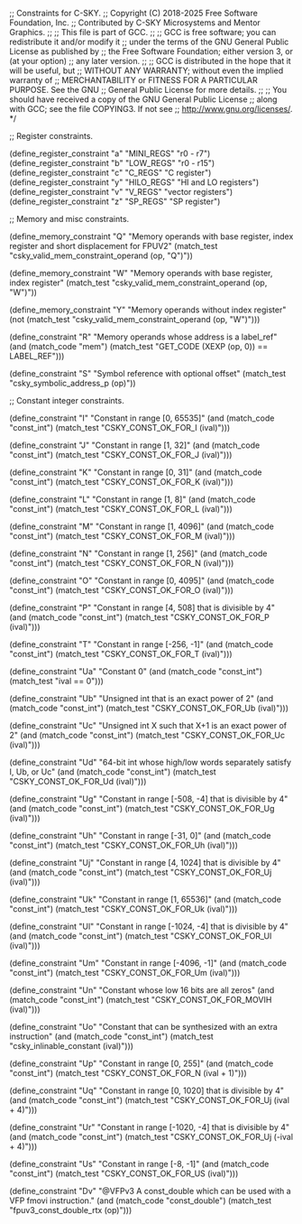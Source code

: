 ;; Constraints for C-SKY.
;; Copyright (C) 2018-2025 Free Software Foundation, Inc.
;; Contributed by C-SKY Microsystems and Mentor Graphics.
;;
;; This file is part of GCC.
;;
;; GCC is free software; you can redistribute it and/or modify it
;; under the terms of the GNU General Public License as published by
;; the Free Software Foundation; either version 3, or (at your option)
;; any later version.
;;
;; GCC is distributed in the hope that it will be useful, but
;; WITHOUT ANY WARRANTY; without even the implied warranty of
;; MERCHANTABILITY or FITNESS FOR A PARTICULAR PURPOSE.  See the GNU
;; General Public License for more details.
;;
;; You should have received a copy of the GNU General Public License
;; along with GCC; see the file COPYING3.  If not see
;; <http://www.gnu.org/licenses/>.  */

;; Register constraints.

(define_register_constraint "a" "MINI_REGS" "r0 - r7")
(define_register_constraint "b" "LOW_REGS"  "r0 - r15")
(define_register_constraint "c" "C_REGS" "C register")
(define_register_constraint "y" "HILO_REGS" "HI and LO registers")
(define_register_constraint "v" "V_REGS" "vector registers")
(define_register_constraint "z" "SP_REGS" "SP register")


;; Memory and misc constraints.

(define_memory_constraint "Q"
  "Memory operands with base register, index register and short displacement for FPUV2"
  (match_test "csky_valid_mem_constraint_operand (op, \"Q\")"))

(define_memory_constraint "W"
  "Memory operands with base register, index register"
  (match_test "csky_valid_mem_constraint_operand (op, \"W\")"))

(define_memory_constraint "Y"
  "Memory operands without index register"
  (not (match_test "csky_valid_mem_constraint_operand (op, \"W\")")))

(define_constraint "R"
  "Memory operands whose address is a label_ref"
  (and (match_code "mem")
       (match_test "GET_CODE (XEXP (op, 0)) == LABEL_REF")))

(define_constraint "S"
  "Symbol reference with optional offset"
  (match_test "csky_symbolic_address_p (op)"))


;; Constant integer constraints.

(define_constraint "I"
  "Constant in range [0, 65535]"
  (and (match_code "const_int")
       (match_test "CSKY_CONST_OK_FOR_I (ival)")))

(define_constraint "J"
  "Constant in range [1, 32]"
  (and (match_code "const_int")
       (match_test "CSKY_CONST_OK_FOR_J (ival)")))

(define_constraint "K"
  "Constant in range [0, 31]"
  (and (match_code "const_int")
       (match_test "CSKY_CONST_OK_FOR_K (ival)")))

(define_constraint "L"
  "Constant in range [1, 8]"
  (and (match_code "const_int")
       (match_test "CSKY_CONST_OK_FOR_L (ival)")))

(define_constraint "M"
  "Constant in range [1, 4096]"
  (and (match_code "const_int")
       (match_test "CSKY_CONST_OK_FOR_M (ival)")))

(define_constraint "N"
  "Constant in range [1, 256]"
  (and (match_code "const_int")
       (match_test "CSKY_CONST_OK_FOR_N (ival)")))

(define_constraint "O"
  "Constant in range [0, 4095]"
  (and (match_code "const_int")
       (match_test "CSKY_CONST_OK_FOR_O (ival)")))

(define_constraint "P"
  "Constant in range [4, 508] that is divisible by 4"
  (and (match_code "const_int")
       (match_test "CSKY_CONST_OK_FOR_P (ival)")))

(define_constraint "T"
  "Constant in range [-256, -1]"
  (and (match_code "const_int")
       (match_test "CSKY_CONST_OK_FOR_T (ival)")))

(define_constraint "Ua"
  "Constant 0"
  (and (match_code "const_int")
       (match_test "ival == 0")))

(define_constraint "Ub"
  "Unsigned int that is an exact power of 2"
  (and (match_code "const_int")
       (match_test "CSKY_CONST_OK_FOR_Ub (ival)")))

(define_constraint "Uc"
  "Unsigned int X such that X+1 is an exact power of 2"
  (and (match_code "const_int")
       (match_test "CSKY_CONST_OK_FOR_Uc (ival)")))

(define_constraint "Ud"
  "64-bit int whose high/low words separately satisfy I, Ub, or Uc"
  (and (match_code "const_int")
       (match_test "CSKY_CONST_OK_FOR_Ud (ival)")))

(define_constraint "Ug"
  "Constant in range [-508, -4] that is divisible by 4"
  (and (match_code "const_int")
       (match_test "CSKY_CONST_OK_FOR_Ug (ival)")))

(define_constraint "Uh"
  "Constant in range [-31, 0]"
  (and (match_code "const_int")
       (match_test "CSKY_CONST_OK_FOR_Uh (ival)")))

(define_constraint "Uj"
  "Constant in range [4, 1024] that is divisible by 4"
  (and (match_code "const_int")
       (match_test "CSKY_CONST_OK_FOR_Uj (ival)")))

(define_constraint "Uk"
  "Constant in range [1, 65536]"
  (and (match_code "const_int")
       (match_test "CSKY_CONST_OK_FOR_Uk (ival)")))

(define_constraint "Ul"
  "Constant in range [-1024, -4] that is divisible by 4"
  (and (match_code "const_int")
       (match_test "CSKY_CONST_OK_FOR_Ul (ival)")))

(define_constraint "Um"
  "Constant in range [-4096, -1]"
  (and (match_code "const_int")
       (match_test "CSKY_CONST_OK_FOR_Um (ival)")))

(define_constraint "Un"
  "Constant whose low 16 bits are all zeros"
  (and (match_code "const_int")
       (match_test "CSKY_CONST_OK_FOR_MOVIH (ival)")))

(define_constraint "Uo"
  "Constant that can be synthesized with an extra instruction"
  (and (match_code "const_int")
       (match_test "csky_inlinable_constant (ival)")))

(define_constraint "Up"
  "Constant in range [0, 255]"
  (and (match_code "const_int")
       (match_test "CSKY_CONST_OK_FOR_N (ival + 1)")))

(define_constraint "Uq"
  "Constant in range [0, 1020] that is divisible by 4"
  (and (match_code "const_int")
       (match_test "CSKY_CONST_OK_FOR_Uj (ival + 4)")))

(define_constraint "Ur"
  "Constant in range [-1020, -4] that is divisible by 4"
  (and (match_code "const_int")
       (match_test "CSKY_CONST_OK_FOR_Uj (-ival + 4)")))

(define_constraint "Us"
  "Constant in range [-8, -1]"
  (and (match_code "const_int")
       (match_test "CSKY_CONST_OK_FOR_US (ival)")))

(define_constraint "Dv"
 "@VFPv3
  A const_double which can be used with a VFP fmovi
  instruction."
  (and (match_code "const_double")
       (match_test "fpuv3_const_double_rtx (op)")))
